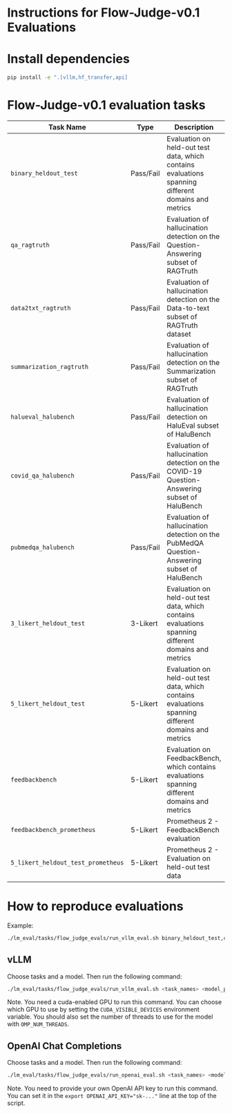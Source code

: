 # Instructions for Flow-Judge-v0.1 Evaluations

# Install dependencies

```bash
pip install -e ".[vllm,hf_transfer,api]
```

# Flow-Judge-v0.1 evaluation tasks

| Task Name | Type | Description |
|-----------|------|-------------|
| `binary_heldout_test` | Pass/Fail | Evaluation on held-out test data, which contains evaluations spanning different domains and metrics |
| `qa_ragtruth` | Pass/Fail | Evaluation of hallucination detection on the Question-Answering subset of RAGTruth |
| `data2txt_ragtruth` | Pass/Fail | Evaluation of hallucination detection on the Data-to-text subset of RAGTruth dataset |
| `summarization_ragtruth` | Pass/Fail | Evaluation of hallucination detection on the Summarization subset of RAGTruth |
| `halueval_halubench` | Pass/Fail | Evaluation of hallucination detection on HaluEval subset of HaluBench |
| `covid_qa_halubench`| Pass/Fail | Evaluation of hallucination detection on the COVID-19 Question-Answering subset of HaluBench |
| `pubmedqa_halubench` | Pass/Fail | Evaluation of hallucination detection on the PubMedQA Question-Answering subset of HaluBench |
| `3_likert_heldout_test` | 3-Likert | Evaluation on held-out test data, which contains evaluations spanning different domains and metrics |
| `5_likert_heldout_test` | 5-Likert | Evaluation on held-out test data, which contains evaluations spanning different domains and metrics |
| `feedbackbench` | 5-Likert | Evaluation on FeedbackBench, which contains evaluations spanning different domains and metrics |
| `feedbackbench_prometheus` | 5-Likert | Prometheus 2 - FeedbackBench evaluation |
| `5_likert_heldout_test_prometheus` | 5-Likert | Prometheus 2 - Evaluation on held-out test data |


# How to reproduce evaluations

Example:

```bash
./lm_eval/tasks/flow_judge_evals/run_vllm_eval.sh binary_heldout_test,covid_qa_halubench flowaicom/Flow-Judge-v0.1
```

## vLLM

Choose tasks and a model. Then run the following command:

```bash
./lm_eval/tasks/flow_judge_evals/run_vllm_eval.sh <task_names> <model_path_or_name>
```

Note. You need a cuda-enabled GPU to run this command. You can choose which GPU to use by setting the `CUDA_VISIBLE_DEVICES` environment variable. You should also set the number of threads to use for the model with `OMP_NUM_THREADS`.

## OpenAI Chat Completions
Choose tasks and a model. Then run the following command:

```bash
./lm_eval/tasks/flow_judge_evals/run_openai_eval.sh <task_names> <model_path_or_name>
```

Note. You need to provide your own OpenAI API key to run this command. You can set it in the `export OPENAI_API_KEY="sk-..."` line at the top of the script.